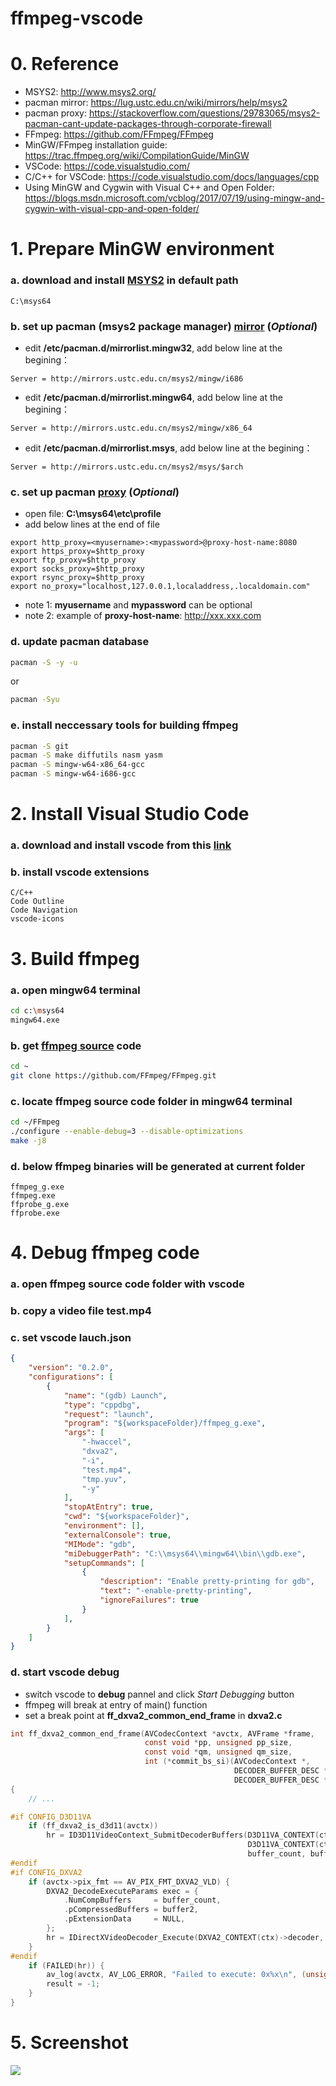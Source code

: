 # ffmpeg-vscode

# 0. Reference

* MSYS2: http://www.msys2.org/
* pacman mirror: https://lug.ustc.edu.cn/wiki/mirrors/help/msys2
* pacman proxy: https://stackoverflow.com/questions/29783065/msys2-pacman-cant-update-packages-through-corporate-firewall
* FFmpeg: https://github.com/FFmpeg/FFmpeg
* MinGW/FFmpeg installation guide: https://trac.ffmpeg.org/wiki/CompilationGuide/MinGW
* VSCode: https://code.visualstudio.com/
* C/C++ for VSCode: https://code.visualstudio.com/docs/languages/cpp
* Using MinGW and Cygwin with Visual C++ and Open Folder: https://blogs.msdn.microsoft.com/vcblog/2017/07/19/using-mingw-and-cygwin-with-visual-cpp-and-open-folder/

# 1. Prepare MinGW environment

### a. download and install [MSYS2](http://www.msys2.org/) in default path

```
C:\msys64
```

### b. set up **pacman** (msys2 package manager) [mirror](https://lug.ustc.edu.cn/wiki/mirrors/help/msys2) (*Optional*)

* edit **/etc/pacman.d/mirrorlist.mingw32**, add below line at the begining：
```
Server = http://mirrors.ustc.edu.cn/msys2/mingw/i686
```
* edit **/etc/pacman.d/mirrorlist.mingw64**, add below line at the begining：
```
Server = http://mirrors.ustc.edu.cn/msys2/mingw/x86_64
```
* edit **/etc/pacman.d/mirrorlist.msys**, add below line at the begining：
```
Server = http://mirrors.ustc.edu.cn/msys2/msys/$arch
```

### c. set up **pacman** [proxy](https://stackoverflow.com/questions/29783065/msys2-pacman-cant-update-packages-through-corporate-firewall) (*Optional*)

* open file: **C:\msys64\etc\profile**
* add below lines at the end of file
```
export http_proxy=<myusername>:<mypassword>@proxy-host-name:8080
export https_proxy=$http_proxy
export ftp_proxy=$http_proxy
export socks_proxy=$http_proxy
export rsync_proxy=$http_proxy
export no_proxy="localhost,127.0.0.1,localaddress,.localdomain.com"
```
* note 1: **myusername** and **mypassword** can be optional
* note 2: example of **proxy-host-name**: http://xxx.xxx.com

### d. update **pacman** database

```bash
pacman -S -y -u
```
or
```bash
pacman -Syu
```

### e. install neccessary tools for building ffmpeg

```bash
pacman -S git 
pacman -S make diffutils nasm yasm
pacman -S mingw-w64-x86_64-gcc
pacman -S mingw-w64-i686-gcc
```

# 2. Install Visual Studio Code

### a. download and install vscode from this [link](https://code.visualstudio.com/)

### b. install vscode extensions

```
C/C++
Code Outline
Code Navigation
vscode-icons
```

# 3. Build ffmpeg

### a. open mingw64 terminal

```bash
cd c:\msys64
mingw64.exe
```

### b. get [ffmpeg source](https://github.com/FFmpeg/FFmpeg) code

```bash
cd ~
git clone https://github.com/FFmpeg/FFmpeg.git
```

### c. locate ffmpeg source code folder in mingw64 terminal

```bash
cd ~/FFmpeg
./configure --enable-debug=3 --disable-optimizations
make -j8
```

### d. below ffmpeg binaries will be generated at current folder
```
ffmpeg_g.exe
ffmpeg.exe
ffprobe_g.exe
ffprobe.exe
```

# 4. Debug ffmpeg code

### a. open ffmpeg source code folder with vscode

### b. copy a video file **test.mp4**

### c. set vscode lauch.json

```json
{
    "version": "0.2.0",
    "configurations": [
        {
            "name": "(gdb) Launch",
            "type": "cppdbg",
            "request": "launch",
            "program": "${workspaceFolder}/ffmpeg_g.exe",
            "args": [
                "-hwaccel",
                "dxva2",
                "-i",
                "test.mp4",
                "tmp.yuv",
                "-y"
            ],
            "stopAtEntry": true,
            "cwd": "${workspaceFolder}",
            "environment": [],
            "externalConsole": true,
            "MIMode": "gdb",
            "miDebuggerPath": "C:\\msys64\\mingw64\\bin\\gdb.exe",
            "setupCommands": [
                {
                    "description": "Enable pretty-printing for gdb",
                    "text": "-enable-pretty-printing",
                    "ignoreFailures": true
                }
            ],
        }
    ]
}
```

### d. start vscode debug

* switch vscode to **debug** pannel and click *Start Debugging* button
* ffmpeg will break at entry of main() function
* set a break point at **ff_dxva2_common_end_frame** in **dxva2.c**
```c
int ff_dxva2_common_end_frame(AVCodecContext *avctx, AVFrame *frame,
                              const void *pp, unsigned pp_size,
                              const void *qm, unsigned qm_size,
                              int (*commit_bs_si)(AVCodecContext *,
                                                  DECODER_BUFFER_DESC *bs,
                                                  DECODER_BUFFER_DESC *slice))
{
    // ...

#if CONFIG_D3D11VA
    if (ff_dxva2_is_d3d11(avctx))
        hr = ID3D11VideoContext_SubmitDecoderBuffers(D3D11VA_CONTEXT(ctx)->video_context,
                                                     D3D11VA_CONTEXT(ctx)->decoder,
                                                     buffer_count, buffer11);
#endif
#if CONFIG_DXVA2
    if (avctx->pix_fmt == AV_PIX_FMT_DXVA2_VLD) {
        DXVA2_DecodeExecuteParams exec = {
            .NumCompBuffers     = buffer_count,
            .pCompressedBuffers = buffer2,
            .pExtensionData     = NULL,
        };
        hr = IDirectXVideoDecoder_Execute(DXVA2_CONTEXT(ctx)->decoder, &exec);
    }
#endif
    if (FAILED(hr)) {
        av_log(avctx, AV_LOG_ERROR, "Failed to execute: 0x%x\n", (unsigned)hr);
        result = -1;
    }
}
```

# 5. Screenshot
![](https://github.com/neptune46/ffmpeg-vscode/blob/master/screenshot.png)
